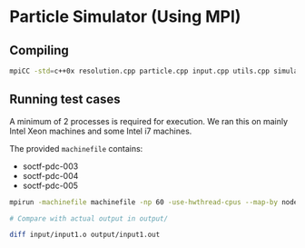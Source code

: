 # Particle Simulator (Using MPI)

## Compiling

```sh
mpiCC -std=c++0x resolution.cpp particle.cpp input.cpp utils.cpp simulator.cpp collision.cpp collisions.cpp vector.cpp square.cpp -o main
```

## Running test cases

A minimum of 2 processes is required for execution.
We ran this on mainly Intel Xeon machines and some Intel i7 machines.

The provided `machinefile` contains:
- soctf-pdc-003
- soctf-pdc-004
- soctf-pdc-005

```sh
mpirun -machinefile machinefile -np 60 -use-hwthread-cpus --map-by node ./main < input/input1.in > input/input1.o

# Compare with actual output in output/

diff input/input1.o output/input1.out
```